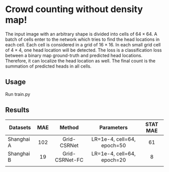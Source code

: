 # Crowd counting without density map!
The input image with an arbitrary shape is divided into cells of $64 \times 64$. 
A batch of cells enter to the network which tries to find the head locations in each cell.
Each cell is considered in a grid of $16 \times 16$. In each small grid cell of $4 \times 4$, one head location will be detected.
The loss is a classification loss between a binary map ground-truth and predicted head locations.
Therefore, it can localize the head location as well. 
The final count is the summation of predicted heads in all cells.


## Usage
Run train.py

## Results 

| Datasets        | MAE   | Method              | Parameters                        | STAT MAE |
| --------------- |:-----:|:-------------------:|:---------------------------------:|:--------:|
| Shanghai A      | 102   | Grid-CSRNet         | LR=1e-4, cell=64, epoch=50        |    61    |
| Shanghai B      | 19    | Grid-CSRNet-FC      | LR=1e-4, cell=64, epoch=20        |     8    | 
|                 |       |                     |                                   |          |
